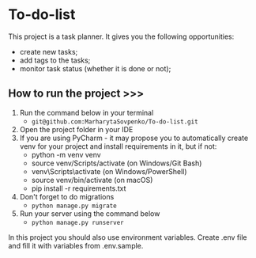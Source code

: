 # To-do-list


This project is a task planner.
It gives you the following opportunities:

- create new tasks;
- add tags to the tasks;
- monitor task status (whether it is done or not);


## How to run the project >>>

1. Run the command below in your terminal
    - `git@github.com:MarharytaSovpenko/To-do-list.git`
2. Open the project folder in your IDE
3. If you are using PyCharm - it may propose you to automatically create venv for your project and install requirements
   in it, but if not:
    - python -m venv venv
    - source venv/Scripts/activate (on Windows/Git Bash)
    - venv\Scripts\activate (on Windows/PowerShell)
    - source venv/bin/activate (on macOS)
    - pip install -r requirements.txt
4. Don't forget to do migrations
    - `python manage.py migrate`
5. Run your server using the command below
    - `python manage.py runserver`

In this project you should also use environment variables. Create .env file and fill it with variables from .env.sample.
